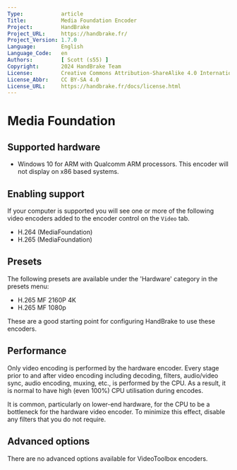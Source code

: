 ```yaml
---
Type:            article
Title:           Media Foundation Encoder
Project:         HandBrake
Project_URL:     https://handbrake.fr/
Project_Version: 1.7.0
Language:        English
Language_Code:   en
Authors:         [ Scott (s55) ]
Copyright:       2024 HandBrake Team
License:         Creative Commons Attribution-ShareAlike 4.0 International
License_Abbr:    CC BY-SA 4.0
License_URL:     https://handbrake.fr/docs/license.html
---
```


Media Foundation
==================

## Supported hardware

- Windows 10 for ARM with Qualcomm ARM processors. This encoder will not display on x86 based systems.

## Enabling support

If your computer is supported you will see one or more of the following video encoders added to the encoder control on the `Video` tab.

- H.264 (MediaFoundation)
- H.265 (MediaFoundation)

## Presets

The following presets are available under the 'Hardware' category in the presets menu:

- H.265 MF 2160P 4K
- H.265 MF 1080p

These are a good starting point for configuring HandBrake to use these encoders.

## Performance

Only video encoding is performed by the hardware encoder. Every stage prior to and after video encoding including decoding, filters, audio/video sync, audio encoding, muxing, etc., is performed by the CPU. As a result, it is normal to have high (even 100%) CPU utilisation during encodes.

It is common, particularly on lower-end hardware, for the CPU to be a bottleneck for the hardware video encoder. To minimize this effect, disable any filters that you do not require.

## Advanced options

There are no advanced options available for VideoToolbox encoders.
